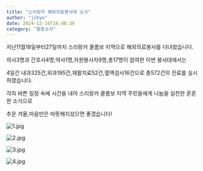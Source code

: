 ```yaml
---
title: "스리랑카 해외의료봉사대 소식"
author: "jihye"
date: 2024-12-16T16:48:39
category: "활동소식"
---
```


지난11월18일부터27일까지 스리랑카 콜롬보 지역으로 해외의료봉사를 다녀왔습니다.

의사3명과 간호사4명,약사1명,자원봉사자9명,총17명이 참여한 이번 봉사대에서는

4일간 내과325건,외과195건,재활치료52건,혈액검사16건으로 총572건의 진료를 실시하였습니다.

각자 바쁜 일정 속에 시간을 내어 스리랑카 콜롬보 지역 주민들에게 나눔을 실천한 훈훈한 소식으로

추운 겨울,마음만은 따뜻해지셨으면 좋겠습니다!

![1.jpg](/files/attach/images/2318/286/035/e7834b1557ecd4d3373070692e43b1a2.jpg)

![2.jpg](/files/attach/images/2318/286/035/f157dbe35d593a5dd7c0278461f2dc67.jpg)

![3.jpg](/files/attach/images/2318/286/035/f534b0cb6b7e5fd3d76c87ed0fbe9ff4.jpg)

![4.jpg](/files/attach/images/2318/286/035/4cc98289fd1cbd3796ee7a7b35039ef1.jpg)
